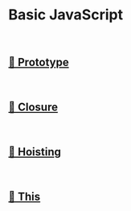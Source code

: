 # Basic JavaScript

<br>

## [🔗 Prototype](1_prototype)

<br>

## [🔗 Closure](2_closure)

<br>

## [🔗 Hoisting](3_hoisting)

<br>

## [🔗 This](4_this)